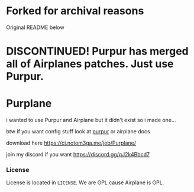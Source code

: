 # Forked for archival reasons
Original README below

# DISCONTINUED! Purpur has merged all of Airplanes patches. Just use Purpur.

# Purplane
i wanted to use Purpur and Airplane but it didn't exist so i made one...

btw if you want config stuff look at [purpur](https://pl3xgaming.github.io/PurpurDocs) or airplane docs

download here https://ci.notom3ga.me/job/Purplane/

join my discord if you want https://discord.gg/qJ2k4Bbcd7

### License
License is located in `LICENSE`. We are GPL cause Airplane is GPL.
